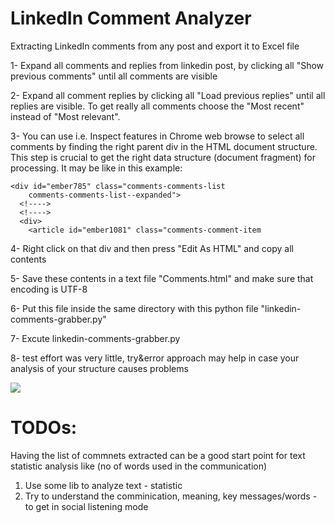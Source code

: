 # LinkedIn Comment Analyzer

Extracting LinkedIn comments from any post and export it to Excel file

1- Expand all comments and replies from linkedin post, 
    by clicking all "Show previous comments" until all comments are visible

2- Expand all comment replies by clicking all "Load previous replies" until all replies are visible. To get really all comments choose the "Most recent" instead of "Most relevant".

3- You can use i.e. Inspect features in Chrome web browse to select all comments by finding the right parent div  in the HTML document structure. This step is crucial to get the right data structure (document fragment) for processing. It may be like in this example:

```
<div id="ember785" class="comments-comments-list
    comments-comments-list--expanded">
  <!---->
  <!---->
  <div>
    <article id="ember1081" class="comments-comment-item
```

4- Right click on that div and then press "Edit As HTML" and copy all contents

5- Save these contents in a text file "Comments.html" and make sure that encoding is UTF-8

6- Put this file inside the same directory with this python file "linkedin-comments-grabber.py"

7- Excute linkedin-comments-grabber.py

8- test effort was very little, try&error approach may help in case your analysis of your structure causes problems

<img src="Sample - Blurred.png" />

# TODOs:
Having the list of commnets extracted can be a good start point for text statistic analysis like (no of words used in the communication)
1. Use some lib to analyze text - statistic
2. Try to understand the comminication, meaning, key messages/words - to get in social listening mode 
